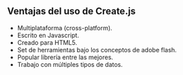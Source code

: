 ## Ventajas del uso de Create.js


* Multiplataforma (cross-platform).
* Escrito en Javascript.
* Creado para HTML5.
* Set de herramientas bajo los conceptos de adobe flash.
* Popular librería entre las mejores.
* Trabajo con múltiples tipos de datos.
